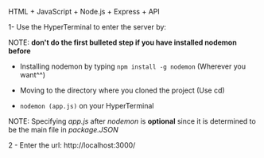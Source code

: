 HTML + JavaScript + Node.js + Express + API

1- Use the HyperTerminal to enter the server by:

NOTE: **don't do the first bulleted step if you have installed nodemon before**

- Installing nodemon by typing `npm install -g nodemon` (Wherever you want^^)

- Moving to the directory where you cloned the project (Use cd)

- `nodemon (app.js)` on your HyperTerminal

NOTE: Specifying *app.js* after *nodemon* is **optional** since it is determined to be the main file in *package.JSON*

2 - Enter the url: http://localhost:3000/
